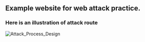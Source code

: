 ## Example website for web attack practice.

### Here is an illustration of attack route

![Attack_Process_Design](Attack_Process_Design.png)